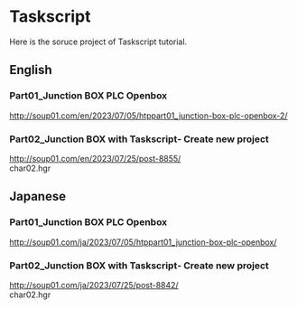 # Taskscript
Here is the soruce project of Taskscript tutorial.

## English
### Part01_Junction BOX PLC Openbox
http://soup01.com/en/2023/07/05/htppart01_junction-box-plc-openbox-2/

### Part02_Junction BOX with Taskscript‐ Create new project
http://soup01.com/en/2023/07/25/post-8855/ \
char02.hgr

## Japanese
### Part01_Junction BOX PLC Openbox
http://soup01.com/ja/2023/07/05/htppart01_junction-box-plc-openbox/

### Part02_Junction BOX with Taskscript‐ Create new project
http://soup01.com/ja/2023/07/25/post-8842/ \
char02.hgr
